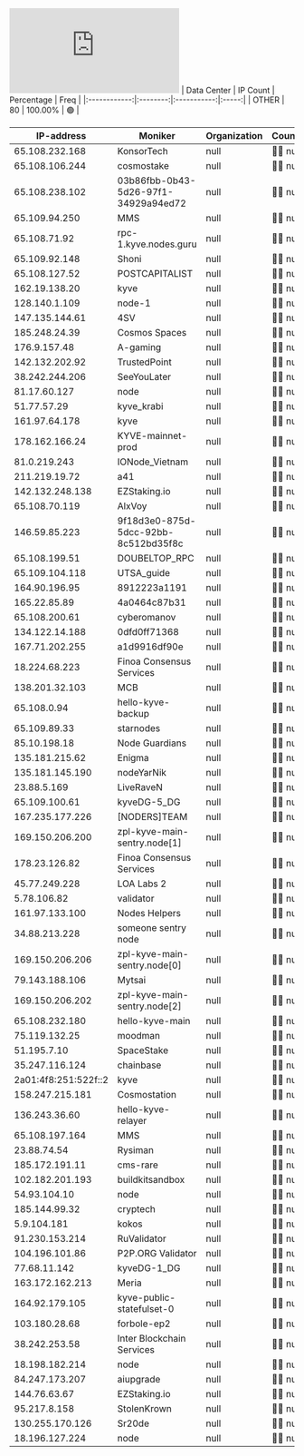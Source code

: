 ![Diagramm](https://github.com/obajay/StateSync-snapshots/blob/main/Projects/Kyve/1/README.md)
| Data Center | IP Count | Percentage | Freq |
|:------------:|:--------:|:-----------:|:-----:|
| OTHER | 80 | 100.00% | 🟢 |

<!-- START_TABLE -->
| IP-address | Moniker | Organization | Country | City |
|-------------|---------|---------------|---------|------|
| 65.108.232.168 | KonsorTech | null | 🏴‍☠️ null | null |
| 65.108.106.244 | cosmostake | null | 🏴‍☠️ null | null |
| 65.108.238.102 | 03b86fbb-0b43-5d26-97f1-34929a94ed72 | null | 🏴‍☠️ null | null |
| 65.109.94.250 | MMS | null | 🏴‍☠️ null | null |
| 65.108.71.92 | rpc-1.kyve.nodes.guru | null | 🏴‍☠️ null | null |
| 65.109.92.148 | Shoni | null | 🏴‍☠️ null | null |
| 65.108.127.52 | POSTCAPITALIST | null | 🏴‍☠️ null | null |
| 162.19.138.20 | kyve | null | 🏴‍☠️ null | null |
| 128.140.1.109 | node-1 | null | 🏴‍☠️ null | null |
| 147.135.144.61 | 4SV | null | 🏴‍☠️ null | null |
| 185.248.24.39 | Cosmos Spaces | null | 🏴‍☠️ null | null |
| 176.9.157.48 | A-gaming | null | 🏴‍☠️ null | null |
| 142.132.202.92 | TrustedPoint | null | 🏴‍☠️ null | null |
| 38.242.244.206 | SeeYouLater | null | 🏴‍☠️ null | null |
| 81.17.60.127 | node | null | 🏴‍☠️ null | null |
| 51.77.57.29 | kyve_krabi | null | 🏴‍☠️ null | null |
| 161.97.64.178 | kyve | null | 🏴‍☠️ null | null |
| 178.162.166.24 | KYVE-mainnet-prod | null | 🏴‍☠️ null | null |
| 81.0.219.243 | IONode_Vietnam | null | 🏴‍☠️ null | null |
| 211.219.19.72 | a41 | null | 🏴‍☠️ null | null |
| 142.132.248.138 | EZStaking.io | null | 🏴‍☠️ null | null |
| 65.108.70.119 | AlxVoy | null | 🏴‍☠️ null | null |
| 146.59.85.223 | 9f18d3e0-875d-5dcc-92bb-8c512bd35f8c | null | 🏴‍☠️ null | null |
| 65.108.199.51 | DOUBELTOP_RPC | null | 🏴‍☠️ null | null |
| 65.109.104.118 | UTSA_guide | null | 🏴‍☠️ null | null |
| 164.90.196.95 | 8912223a1191 | null | 🏴‍☠️ null | null |
| 165.22.85.89 | 4a0464c87b31 | null | 🏴‍☠️ null | null |
| 65.108.200.61 | cyberomanov | null | 🏴‍☠️ null | null |
| 134.122.14.188 | 0dfd0ff71368 | null | 🏴‍☠️ null | null |
| 167.71.202.255 | a1d9916df90e | null | 🏴‍☠️ null | null |
| 18.224.68.223 | Finoa Consensus Services | null | 🏴‍☠️ null | null |
| 138.201.32.103 | MCB | null | 🏴‍☠️ null | null |
| 65.108.0.94 | hello-kyve-backup | null | 🏴‍☠️ null | null |
| 65.109.89.33 | starnodes | null | 🏴‍☠️ null | null |
| 85.10.198.18 | Node Guardians | null | 🏴‍☠️ null | null |
| 135.181.215.62 | Enigma | null | 🏴‍☠️ null | null |
| 135.181.145.190 | nodeYarNik | null | 🏴‍☠️ null | null |
| 23.88.5.169 | LiveRaveN | null | 🏴‍☠️ null | null |
| 65.109.100.61 | kyveDG-5_DG | null | 🏴‍☠️ null | null |
| 167.235.177.226 | [NODERS]TEAM | null | 🏴‍☠️ null | null |
| 169.150.206.200 | zpl-kyve-main-sentry.node[1] | null | 🏴‍☠️ null | null |
| 178.23.126.82 | Finoa Consensus Services | null | 🏴‍☠️ null | null |
| 45.77.249.228 | LOA Labs 2 | null | 🏴‍☠️ null | null |
| 5.78.106.82 | validator | null | 🏴‍☠️ null | null |
| 161.97.133.100 | Nodes Helpers | null | 🏴‍☠️ null | null |
| 34.88.213.228 | someone sentry node | null | 🏴‍☠️ null | null |
| 169.150.206.206 | zpl-kyve-main-sentry.node[0] | null | 🏴‍☠️ null | null |
| 79.143.188.106 | Mytsai | null | 🏴‍☠️ null | null |
| 169.150.206.202 | zpl-kyve-main-sentry.node[2] | null | 🏴‍☠️ null | null |
| 65.108.232.180 | hello-kyve-main | null | 🏴‍☠️ null | null |
| 75.119.132.25 | moodman | null | 🏴‍☠️ null | null |
| 51.195.7.10 | SpaceStake | null | 🏴‍☠️ null | null |
| 35.247.116.124 | chainbase | null | 🏴‍☠️ null | null |
| 2a01:4f8:251:522f::2 | kyve | null | 🏴‍☠️ null | null |
| 158.247.215.181 | Cosmostation | null | 🏴‍☠️ null | null |
| 136.243.36.60 | hello-kyve-relayer | null | 🏴‍☠️ null | null |
| 65.108.197.164 | MMS | null | 🏴‍☠️ null | null |
| 23.88.74.54 | Rysiman | null | 🏴‍☠️ null | null |
| 185.172.191.11 | cms-rare | null | 🏴‍☠️ null | null |
| 102.182.201.193 | buildkitsandbox | null | 🏴‍☠️ null | null |
| 54.93.104.10 | node | null | 🏴‍☠️ null | null |
| 185.144.99.32 | cryptech | null | 🏴‍☠️ null | null |
| 5.9.104.181 | kokos | null | 🏴‍☠️ null | null |
| 91.230.153.214 | RuValidator | null | 🏴‍☠️ null | null |
| 104.196.101.86 | P2P.ORG Validator | null | 🏴‍☠️ null | null |
| 77.68.11.142 | kyveDG-1_DG | null | 🏴‍☠️ null | null |
| 163.172.162.213 | Meria | null | 🏴‍☠️ null | null |
| 164.92.179.105 | kyve-public-statefulset-0 | null | 🏴‍☠️ null | null |
| 103.180.28.68 | forbole-ep2 | null | 🏴‍☠️ null | null |
| 38.242.253.58 | Inter Blockchain Services | null | 🏴‍☠️ null | null |
| 18.198.182.214 | node | null | 🏴‍☠️ null | null |
| 84.247.173.207 | aiupgrade | null | 🏴‍☠️ null | null |
| 144.76.63.67 | EZStaking.io | null | 🏴‍☠️ null | null |
| 95.217.8.158 | StolenKrown | null | 🏴‍☠️ null | null |
| 130.255.170.126 | Sr20de | null | 🏴‍☠️ null | null |
| 18.196.127.224 | node | null | 🏴‍☠️ null | null |

<!-- END_TABLE -->